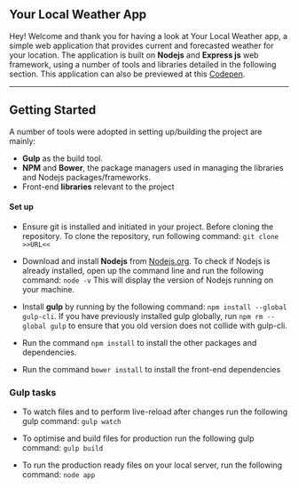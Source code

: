 Your Local Weather App
------------------

Hey! Welcome and thank you for having a look at Your Local Weather app, a simple web application that provides current and forecasted weather for your location. The application is built on **Nodejs** and **Express js** web framework, using a number of tools and libraries detailed in the following section.
This application can also be previewed at this [Codepen](https://codepen.io/UgoHarry/full/rLRXKW).

----------


Getting Started
-------------

A number of tools were adopted in setting up/building the project are mainly:

 - **Gulp** as the build tool. 
 - **NPM** and **Bower**, the package managers used in managing the libraries and Nodejs packages/frameworks.
 - Front-end **libraries** relevant to the project

#### Set up

 - Ensure git is installed and initiated in your project. Before cloning the repository. To clone the repository, run following command:
 `git clone >>URL<<`
 
 - Download and install **Nodejs** from [Nodejs.org](https://nodejs.org/en/). To check if Nodejs is already installed, open up the command line and run the following command: `node -v`
 This will display the version of Nodejs running on your machine.
 
 -   Install **gulp** by running by the following command: 
 `npm install --global gulp-cli`.
 If you have previously installed gulp globally, run 
 `npm rm --global gulp` to ensure that you old version does not collide with gulp-cli.
 - Run the command `npm install` to install the other packages and dependencies.
 -  Run the command `bower install` to install the front-end dependencies

### Gulp tasks

- To watch files and to perform live-reload after changes run the following gulp command:
`gulp watch`

- To optimise and build files for production run the following gulp command:
`gulp build`

- To run the production ready files on your local server, run the following command: 
`node app`
